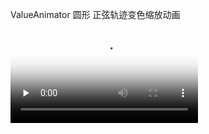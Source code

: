 ValueAnimator
圆形 正弦轨迹变色缩放动画

<video id="video" controls="" preload="none" poster="https://github.com/willkernel/PointSinDemo/blob/master/screenVideo_20190306221838.JPG">
    <source id="mp4" src="https://github.com/willkernel/PointSinDemo/blob/master/screenVideo.mp4" type="video/mp4">
</video>

